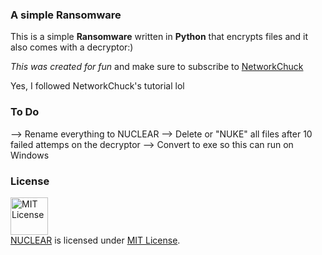 ### A simple Ransomware
This is a simple **Ransomware** written in **Python** that encrypts files and it also comes with a decryptor:)

*This was created for fun* and make sure to subscribe to [NetworkChuck](https://www.youtube.com/c/NetworkChuck)

Yes, I followed NetworkChuck's tutorial lol

### To Do
--> Rename everything to NUCLEAR
--> Delete or "NUKE" all files after 10 failed attemps on the decryptor
--> Convert to exe so this can run on Windows

### License
<a rel="license" href="https://opensource.org/licenses/MIT"><img alt="MIT License" src="https://cloud.githubusercontent.com/assets/5456665/18950087/fbe0681a-865f-11e6-9552-e59d038d5913.png" width="60em" height=auto/></a><br/><a href="https://github.com/skryptkidz/NUCLEAR">NUCLEAR</a> is licensed under <a rel="license" href="https://opensource.org/licenses/MIT">MIT License</a>.
